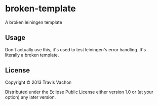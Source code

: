# broken-template

A broken leiningen template

## Usage

Don't actually use this, it's used to test leiningen's error
handling. It's literally a broken template.

## License

Copyright © 2013 Travis Vachon

Distributed under the Eclipse Public License either version 1.0 or (at
your option) any later version.
